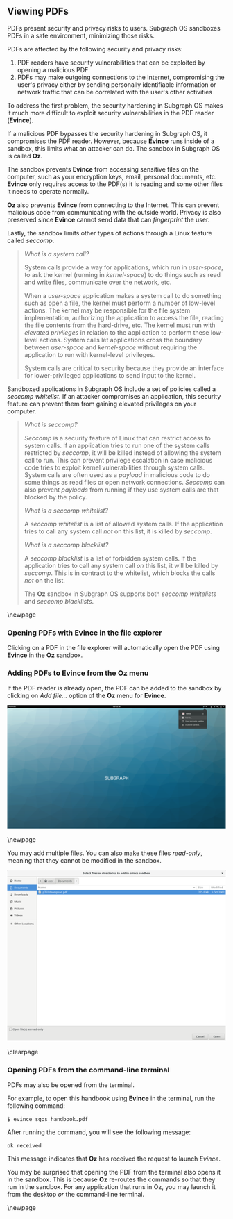 ## Viewing PDFs

PDFs present security and privacy risks to users. Subgraph OS sandboxes
PDFs in a safe environment, minimizing those risks. 

PDFs are affected by the following security and privacy risks:

1. PDF readers have security vulnerabilities that can be exploited by opening a
   malicious PDF
2. PDFs may make outgoing connections to the Internet, compromising the user's
   privacy either by sending personally identifiable information or network
   traffic that can be correlated with the user's other activities

 
To address the first problem, the security hardening in Subgraph OS makes it
much more difficult to exploit security vulnerabilities in the PDF reader
(**Evince**).

If a malicious PDF bypasses the security hardening in Subgraph OS, it
compromises the PDF reader. However, because **Evince** runs inside of a sandbox, 
this limits what an attacker can do. The sandbox in Subgraph OS is called 
**Oz**.

The sandbox prevents **Evince** from accessing sensitive files on
the computer, such as your encryption keys, email, personal documents, etc. 
**Evince** only requires access to the PDF(s) it is reading and some other files 
it needs to operate normally.

**Oz** also prevents **Evince** from connecting to the Internet. This can prevent 
malicious code from communicating with the outside world. Privacy is also 
preserved since **Evince** cannot send data that can *fingerprint* the user.

Lastly, the sandbox limits other types of actions through a Linux feature called
*seccomp*.

> *What is a system call?*
>
> System calls provide a way for applications, which run in *user-space*, to
> ask the kernel (running in *kernel-space*) to do things such as read and write 
> files, communicate over the network, etc. 
>
> When a *user-space* application makes a system call to do something such as 
> open a file, the kernel must perform a number of low-level actions. The 
> kernel may be responsible for the file system implementation, authorizing the 
> application to access the file, reading the file contents from the hard-drive, 
> etc. The kernel must run with *elevated privileges* in relation to the
> application to perform these low-level actions. System calls let applications 
> cross the boundary between *user-space* and *kernel-space* without requiring 
> the application to run with kernel-level privileges.
>
> System calls are critical to security because they provide an interface for 
> lower-privileged applications to send input to the kernel. 

Sandboxed applications in Subgraph OS include a set of policies called a 
*seccomp whitelist*. If an attacker compromises an application, this security 
feature can prevent them from gaining elevated privileges on your computer.
 
> *What is seccomp?*
>
> *Seccomp* is a security feature of Linux that can restrict access to
> system calls. If an application tries to run one of the system calls
> restricted by *seccomp*, it will be killed instead of allowing the
> system call to run. This can prevent privilege escalation in case malicious
> code tries to exploit kernel vulnerabilities through system calls. System
> calls are often used as a *payload* in malicious code to do some things as
> read files or open network connections. *Seccomp* can also prevent *payloads*
> from running if they use system calls are that blocked by the policy.
>
> *What is a seccomp whitelist?*
>
> A *seccomp whitelist* is a list of allowed system calls. If the application 
> tries to call any system call *not* on this list, it is killed by *seccomp*.
>
> *What is a seccomp blacklist?*
>
> A *seccomp blacklist* is a list of forbidden system calls. If the application
> tries to call any system call *on* this list, it will be killed by *seccomp*. 
> This is in contract to the whitelist, which blocks the calls *not* on the 
> list.
>
> The **Oz** sandbox in Subgraph OS supports both *seccomp whitelists* and 
> *seccomp blacklists*. 
 
\newpage

### Opening PDFs with Evince in the file explorer


Clicking on a PDF in the file explorer will automatically open the PDF using 
**Evince** in the **Oz** sandbox.

### Adding PDFs to Evince from the Oz menu

If the PDF reader is already open, the PDF can be added to the sandbox by
clicking on *Add file...* option of the **Oz** menu for **Evince**.

![Oz menu - Add file](static/images/Oz_menu_addfiles_pdf.png)

\newpage

You may add multiple files. You can also make these files *read-only*, meaning
that they cannot be modified in the sandbox.

![Oz menu - Select files or directories](static/images/Oz_menu_addfiles_pdf_prompt.png)

\clearpage

### Opening PDFs from the command-line terminal

PDFs may also be opened from the terminal. 

For example, to open this handbook using **Evince** in the terminal, run the 
following command:

```{.bash}
$ evince sgos_handbook.pdf
```

After running the command, you will see the following message:
```
ok received
```

This message indicates that **Oz** has received the request to launch *Evince*.

You may be surprised that opening the PDF from the terminal also opens it in the
sandbox. This is because **Oz** re-routes the commands so that they run in the 
sandbox. For any application that runs in Oz, you may launch it from the desktop 
*or* the command-line terminal.

\newpage 

